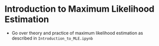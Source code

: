 Introduction to Maximum Likelihood Estimation
=============================================

 - Go over theory and practice of maximum likelihood estimation as described in `Introduction_to_MLE.ipynb`